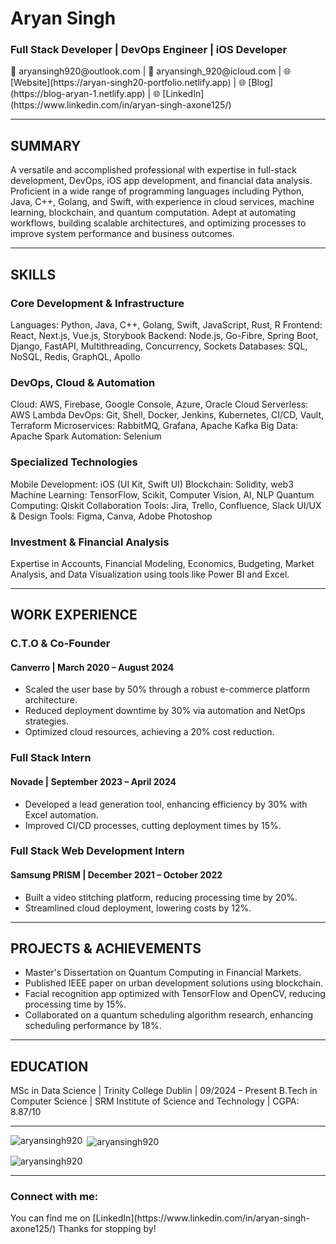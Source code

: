 <div align="left">     
  <h1>
   Aryan Singh
  </h1>
  <h3>
   Full Stack Developer | DevOps Engineer | iOS Developer
  </h3>
  
  <p align="left">
   📧 aryansingh920@outlook.com | 📧 aryansingh_920@icloud.com | 
   🌐 [Website](https://aryan-singh20-portfolio.netlify.app) | 
   🌐 [Blog](https://blog-aryan-1.netlify.app) | 
   🌐 [LinkedIn](https://www.linkedin.com/in/aryan-singh-axone125/)
  </p>
  <hr/>
  <h2>
   SUMMARY
  </h2>
  <p align="left">
   A versatile and accomplished professional with expertise in full-stack development, DevOps, iOS app development, and financial data analysis. Proficient in a wide range of programming languages including Python, Java, C++, Golang, and Swift, with experience in cloud services, machine learning, blockchain, and quantum computation. Adept at automating workflows, building scalable architectures, and optimizing processes to improve system performance and business outcomes.
  </p>
  <hr/>
  <h2>
   SKILLS
  </h2>
  <h3>
   Core Development & Infrastructure
  </h3>
  <p align="left">
   Languages: Python, Java, C++, Golang, Swift, JavaScript, Rust, R  
   Frontend: React, Next.js, Vue.js, Storybook  
   Backend: Node.js, Go-Fibre, Spring Boot, Django, FastAPI, Multithreading, Concurrency, Sockets  
   Databases: SQL, NoSQL, Redis, GraphQL, Apollo  
  </p>
  <h3>
   DevOps, Cloud & Automation
  </h3>
  <p align="left">
   Cloud: AWS, Firebase, Google Console, Azure, Oracle Cloud  
   Serverless: AWS Lambda  
   DevOps: Git, Shell, Docker, Jenkins, Kubernetes, CI/CD, Vault, Terraform  
   Microservices: RabbitMQ, Grafana, Apache Kafka  
   Big Data: Apache Spark  
   Automation: Selenium  
  </p>
  <h3>
   Specialized Technologies
  </h3>
  <p align="left">
   Mobile Development: iOS (UI Kit, Swift UI)  
   Blockchain: Solidity, web3  
   Machine Learning: TensorFlow, Scikit, Computer Vision, AI, NLP  
   Quantum Computing: Qiskit  
   Collaboration Tools: Jira, Trello, Confluence, Slack  
   UI/UX & Design Tools: Figma, Canva, Adobe Photoshop  
  </p>
  <h3>
   Investment & Financial Analysis
  </h3>
  <p align="left">
   Expertise in Accounts, Financial Modeling, Economics, Budgeting, Market Analysis, and Data Visualization using tools like Power BI and Excel.
  </p>
  <hr/>
  <h2>
   WORK EXPERIENCE
  </h2>
  <h3>
   C.T.O & Co-Founder
  </h3>
  <h4>
   Canverro | March 2020 – August 2024
  </h4>
  <ul>
   <li>Scaled the user base by 50% through a robust e-commerce platform architecture.</li>
   <li>Reduced deployment downtime by 30% via automation and NetOps strategies.</li>
   <li>Optimized cloud resources, achieving a 20% cost reduction.</li>
  </ul>
  <h3>
   Full Stack Intern
  </h3>
  <h4>
   Novade | September 2023 – April 2024
  </h4>
  <ul>
   <li>Developed a lead generation tool, enhancing efficiency by 30% with Excel automation.</li>
   <li>Improved CI/CD processes, cutting deployment times by 15%.</li>
  </ul>
  <h3>
   Full Stack Web Development Intern
  </h3>
  <h4>
   Samsung PRISM | December 2021 – October 2022
  </h4>
  <ul>
   <li>Built a video stitching platform, reducing processing time by 20%.</li>
   <li>Streamlined cloud deployment, lowering costs by 12%.</li>
  </ul>
  <hr/>
  <h2>
   PROJECTS & ACHIEVEMENTS
  </h2>
  <ul>
   <li>Master's Dissertation on Quantum Computing in Financial Markets.</li>
   <li>Published IEEE paper on urban development solutions using blockchain.</li>
   <li>Facial recognition app optimized with TensorFlow and OpenCV, reducing processing time by 15%.</li>
   <li>Collaborated on a quantum scheduling algorithm research, enhancing scheduling performance by 18%.</li>
  </ul>
  <hr/>
  <h2>
   EDUCATION
  </h2>
  <p align="left">
   MSc in Data Science | Trinity College Dublin | 09/2024 – Present  
   B.Tech in Computer Science | SRM Institute of Science and Technology | CGPA: 8.87/10  
  </p>
  <hr/>
   <p><img align="left" src="https://github-readme-stats.vercel.app/api/top-langs?username=aryansingh920&show_icons=true&locale=en&layout=compact" alt="aryansingh920" /></p>
   <p>&nbsp;<img align="center" src="https://github-readme-stats.vercel.app/api?username=aryansingh920&show_icons=true&locale=en" alt="aryansingh920" /></p>
   <p><img align="center" src="https://github-readme-streak-stats.herokuapp.com/?user=aryansingh920&" alt="aryansingh920" /></p>
   <hr/>
   <h3 align="left">Connect with me:</h3>
   You can find me on [LinkedIn](https://www.linkedin.com/in/aryan-singh-axone125/)  
   Thanks for stopping by!
</div>
